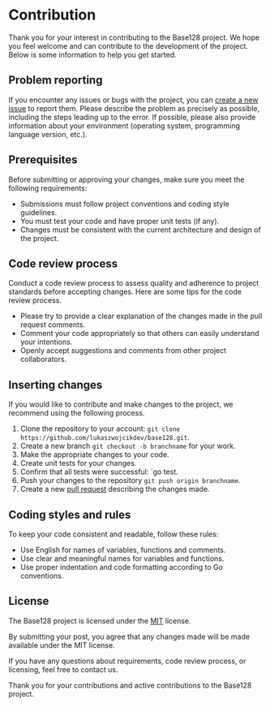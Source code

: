 
# Contribution

Thank you for your interest in contributing to the Base128 project.
We hope you feel welcome and can contribute to the development of the project.
Below is some information to help you get started.

## Problem reporting

If you encounter any issues or bugs with the project, you can [create a new issue](https://github.com/lukaszwojcikdev/base128/issues/new) to report them.
Please describe the problem as precisely as possible, including the steps leading up to the error.
If possible, please also provide information about your environment (operating system, programming language version, etc.).

## Prerequisites

Before submitting or approving your changes, make sure you meet the following requirements:

- Submissions must follow project conventions and coding style guidelines.
- You must test your code and have proper unit tests (if any).
- Changes must be consistent with the current architecture and design of the project.

## Code review process

Conduct a code review process to assess quality and adherence to project standards before accepting changes.
Here are some tips for the code review process.

- Please try to provide a clear explanation of the changes made in the pull request comments.
- Comment your code appropriately so that others can easily understand your intentions.
- Openly accept suggestions and comments from other project collaborators.

## Inserting changes

If you would like to contribute and make changes to the project, we recommend using the following process.

1. Clone the repository to your account: `git clone https://github.com/lukaszwojcikdev/base128.git`.
2. Create a new branch `git checkout -b branchname` for your work.
3. Make the appropriate changes to your code. 
4. Create unit tests for your changes. 
5. Confirm that all tests were successful: `go test.
6. Push your changes to the repository `git push origin branchname`.
7. Create a new [pull request](https://github.com/lukaszwojcikdev/base128/pulls) describing the changes made.

## Coding styles and rules

To keep your code consistent and readable, follow these rules:

- Use English for names of variables, functions and comments.
- Use clear and meaningful names for variables and functions.
- Use proper indentation and code formatting according to Go conventions.

## License

The Base128 project is licensed under the [MIT](https://github.com/lukaszwojcikdev/base128/blob/main/LICENSE.md) license.

By submitting your post, you agree that any changes made will be made available under the MIT license.

If you have any questions about requirements, code review process, or licensing, feel free to contact us.

Thank you for your contributions and active contributions to the Base128 project.

```

